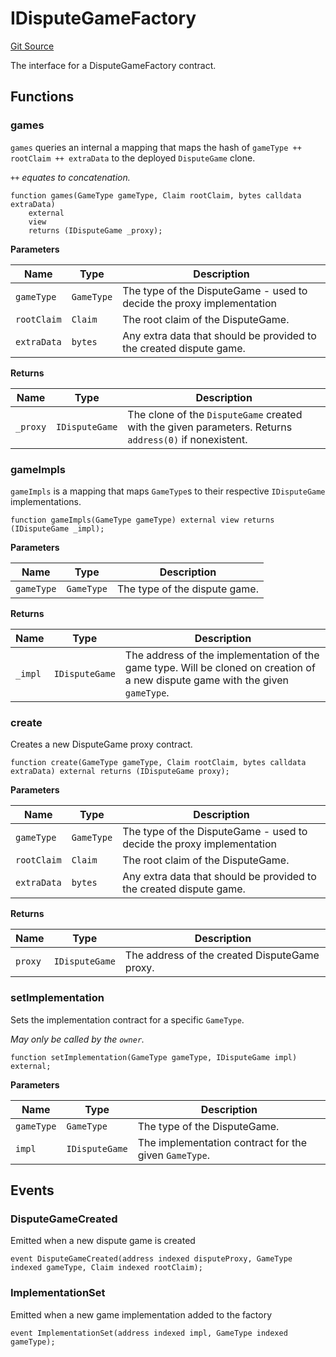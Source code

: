 # IDisputeGameFactory
[Git Source](https://github.com/ethereum-optimism/optimism/blob/f7b73857601914eeea6fc4c1ba46ae99ca744d97/contracts/dispute/IDisputeGameFactory.sol)

The interface for a DisputeGameFactory contract.


## Functions
### games

`games` queries an internal a mapping that maps the hash of
`gameType ++ rootClaim ++ extraData` to the deployed `DisputeGame` clone.

*`++` equates to concatenation.*


```solidity
function games(GameType gameType, Claim rootClaim, bytes calldata extraData)
    external
    view
    returns (IDisputeGame _proxy);
```
**Parameters**

|Name|Type|Description|
|----|----|-----------|
|`gameType`|`GameType`|The type of the DisputeGame - used to decide the proxy implementation|
|`rootClaim`|`Claim`|The root claim of the DisputeGame.|
|`extraData`|`bytes`|Any extra data that should be provided to the created dispute game.|

**Returns**

|Name|Type|Description|
|----|----|-----------|
|`_proxy`|`IDisputeGame`|The clone of the `DisputeGame` created with the given parameters. Returns `address(0)` if nonexistent.|


### gameImpls

`gameImpls` is a mapping that maps `GameType`s to their respective
`IDisputeGame` implementations.


```solidity
function gameImpls(GameType gameType) external view returns (IDisputeGame _impl);
```
**Parameters**

|Name|Type|Description|
|----|----|-----------|
|`gameType`|`GameType`|The type of the dispute game.|

**Returns**

|Name|Type|Description|
|----|----|-----------|
|`_impl`|`IDisputeGame`|The address of the implementation of the game type. Will be cloned on creation of a new dispute game with the given `gameType`.|


### create

Creates a new DisputeGame proxy contract.


```solidity
function create(GameType gameType, Claim rootClaim, bytes calldata extraData) external returns (IDisputeGame proxy);
```
**Parameters**

|Name|Type|Description|
|----|----|-----------|
|`gameType`|`GameType`|The type of the DisputeGame - used to decide the proxy implementation|
|`rootClaim`|`Claim`|The root claim of the DisputeGame.|
|`extraData`|`bytes`|Any extra data that should be provided to the created dispute game.|

**Returns**

|Name|Type|Description|
|----|----|-----------|
|`proxy`|`IDisputeGame`|The address of the created DisputeGame proxy.|


### setImplementation

Sets the implementation contract for a specific `GameType`.

*May only be called by the `owner`.*


```solidity
function setImplementation(GameType gameType, IDisputeGame impl) external;
```
**Parameters**

|Name|Type|Description|
|----|----|-----------|
|`gameType`|`GameType`|The type of the DisputeGame.|
|`impl`|`IDisputeGame`|The implementation contract for the given `GameType`.|


## Events
### DisputeGameCreated
Emitted when a new dispute game is created


```solidity
event DisputeGameCreated(address indexed disputeProxy, GameType indexed gameType, Claim indexed rootClaim);
```

### ImplementationSet
Emitted when a new game implementation added to the factory


```solidity
event ImplementationSet(address indexed impl, GameType indexed gameType);
```

